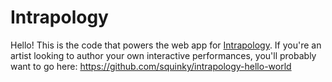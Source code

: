 # Intrapology
Hello! This is the code that powers the web app for [Intrapology](https://intrapology.com/). If you're an artist looking to author your own interactive performances, you'll probably want to go here: https://github.com/squinky/intrapology-hello-world
